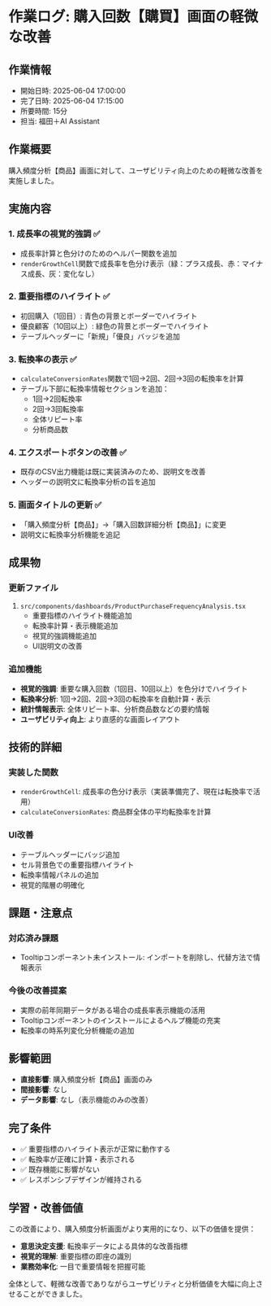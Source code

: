 # 作業ログ: 購入回数【購買】画面の軽微な改善

## 作業情報
- 開始日時: 2025-06-04 17:00:00
- 完了日時: 2025-06-04 17:15:00
- 所要時間: 15分
- 担当: 福田＋AI Assistant

## 作業概要
購入頻度分析【商品】画面に対して、ユーザビリティ向上のための軽微な改善を実施しました。

## 実施内容

### 1. 成長率の視覚的強調 ✅
- 成長率計算と色分けのためのヘルパー関数を追加
- `renderGrowthCell`関数で成長率を色分け表示（緑：プラス成長、赤：マイナス成長、灰：変化なし）

### 2. 重要指標のハイライト ✅
- 初回購入（1回目）: 青色の背景とボーダーでハイライト
- 優良顧客（10回以上）: 緑色の背景とボーダーでハイライト
- テーブルヘッダーに「新規」「優良」バッジを追加

### 3. 転換率の表示 ✅
- `calculateConversionRates`関数で1回→2回、2回→3回の転換率を計算
- テーブル下部に転換率情報セクションを追加：
  - 1回→2回転換率
  - 2回→3回転換率
  - 全体リピート率
  - 分析商品数

### 4. エクスポートボタンの改善 ✅
- 既存のCSV出力機能は既に実装済みのため、説明文を改善
- ヘッダーの説明文に転換率分析の旨を追加

### 5. 画面タイトルの更新 ✅
- 「購入頻度分析【商品】」→「購入回数詳細分析【商品】」に変更
- 説明文に転換率分析機能を追記

## 成果物

### 更新ファイル
1. `src/components/dashboards/ProductPurchaseFrequencyAnalysis.tsx`
   - 重要指標のハイライト機能追加
   - 転換率計算・表示機能追加
   - 視覚的強調機能追加
   - UI説明文の改善

### 追加機能
- **視覚的強調**: 重要な購入回数（1回目、10回以上）を色分けでハイライト
- **転換率分析**: 1回→2回、2回→3回の転換率を自動計算・表示
- **統計情報表示**: 全体リピート率、分析商品数などの要約情報
- **ユーザビリティ向上**: より直感的な画面レイアウト

## 技術的詳細

### 実装した関数
- `renderGrowthCell`: 成長率の色分け表示（実装準備完了、現在は転換率で活用）
- `calculateConversionRates`: 商品群全体の平均転換率を計算

### UI改善
- テーブルヘッダーにバッジ追加
- セル背景色での重要指標ハイライト
- 転換率情報パネルの追加
- 視覚的階層の明確化

## 課題・注意点

### 対応済み課題
- Tooltipコンポーネント未インストール: インポートを削除し、代替方法で情報表示

### 今後の改善提案
- 実際の前年同期データがある場合の成長率表示機能の活用
- Tooltipコンポーネントのインストールによるヘルプ機能の充実
- 転換率の時系列変化分析機能の追加

## 影響範囲
- **直接影響**: 購入頻度分析【商品】画面のみ
- **間接影響**: なし
- **データ影響**: なし（表示機能のみの改善）

## 完了条件
- ✅ 重要指標のハイライト表示が正常に動作する
- ✅ 転換率が正確に計算・表示される
- ✅ 既存機能に影響がない
- ✅ レスポンシブデザインが維持される

## 学習・改善価値
この改善により、購入頻度分析画面がより実用的になり、以下の価値を提供：
- **意思決定支援**: 転換率データによる具体的な改善指標
- **視覚的理解**: 重要指標の即座の識別
- **業務効率化**: 一目で重要情報を把握可能

全体として、軽微な改善でありながらユーザビリティと分析価値を大幅に向上させることができました。 